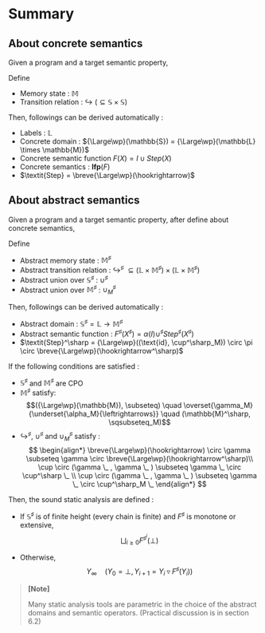 # Summary
## About concrete semantics
Given a program and a target semantic property,

Define
- Memory state : $\mathbb{M}$
- Transition relation : $\hookrightarrow \ (\subseteq \mathbb{S} \times \mathbb{S})$

Then, followings can be derived automatically :
- Labels : $\mathbb{L}$
- Concrete domain : ${\Large\wp}(\mathbb{S}) = {\Large\wp}(\mathbb{L} \times \mathbb{M})$
- Concrete semantic function $F(X) = I \cup \textit{Step}(X)$
- Concrete semantics : $\textbf{lfp}(F)$
- $\textit{Step} = \breve{\Large\wp}(\hookrightarrow)$

## About abstract semantics
Given a program and a target semantic property, after define about concrete semantics,

Define
- Abstract memory state : $\mathbb{M}^\sharp$
- Abstract transition relation : $\hookrightarrow^\sharp \ \subseteq (\mathbb{L}\times\mathbb{M}^\sharp)\times(\mathbb{L}\times\mathbb{M}^\sharp)$
- Abstract union over $\mathbb{S}^\sharp$ : $\cup^\sharp$
- Abstract union over $\mathbb{M}^\sharp$ : $\cup^\sharp_M$

Then, followings can be derived automatically :
- Abstract domain : $\mathbb{S}^\sharp = \mathbb{L} \rightarrow \mathbb{M}^\sharp$
- Abstract semantic function : $F^\sharp(X^\sharp) = \alpha(I) \cup^\sharp \textit{Step}^\sharp(X^\sharp)$
- $\textit{Step}^\sharp = {\Large\wp}((\text{id}, \cup^\sharp_M)) \circ \pi \circ \breve{\Large\wp}(\hookrightarrow^\sharp)$

If the following conditions are satisfied :
- $\mathbb{S}^\sharp$ and $\mathbb{M}^\sharp$ are CPO
- $\mathbb{M}^\sharp$ satisfy:
$$({\Large\wp}(\mathbb{M}), \subseteq) \quad \overset{\gamma_M}{\underset{\alpha_M}{\leftrightarrows}} \quad (\mathbb{M}^\sharp, \sqsubseteq_M)$$
- $\hookrightarrow^\sharp$, $\cup^\sharp$ and $\cup^\sharp_M$ satisfy :
$$
\begin{align*}
    \breve{\Large\wp}(\hookrightarrow) \circ \gamma \subseteq \gamma \circ \breve{\Large\wp}(\hookrightarrow^\sharp)\\
    \cup \circ (\gamma \_ , \gamma \_ ) \subseteq \gamma \_ \circ \cup^\sharp \_ \\
    \cup \circ (\gamma \_ , \gamma \_ ) \subseteq \gamma \_ \circ \cup^\sharp_M \_
\end{align*}
$$

Then, the sound static analysis are defined :
- If $\mathbb{S}^\sharp$ is of finite height (every chain is finite) and $F^\sharp$ is monotone or extensive,
$$\bigsqcup_{i\geq 0} F^{\sharp^i}(\bot)$$

- Otherwise,
$$Y_{\infty} \quad (Y_0 = \bot, Y_{i+1} = Y_i \triangledown F^\sharp(Y_i))$$


> **[Note]**
>
> Many static analysis tools are parametric in the choice of the abstract domains and semantic operators.
> (Practical discussion is in section 6.2)
